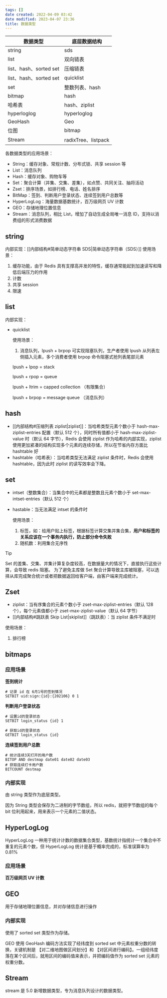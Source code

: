 ```yaml
---
tags: []
date created: 2022-04-09 03:42
date modified: 2023-04-07 23:36
title: 数据类型
---
```

| 数据类型               | 底层数据结构        |
| ---------------------- | ------------------- |
| string                 | sds                 |
| list                   | 双向链表            |
| list、hash、sorted set | 压缩链表            |
| list、hash、sorted set | quicklist           |
| set                    | 整数列表、hash      |
| bitmap                 | hash                |
| 哈希表                 | hash、ziplist       |
| hyperloglog            | hyperloglog         |
| GeoHash                | Geo                 |
| 位图                   | bitmap              |
| Stream                 | radixTree、listpack | 

各数据类型的应用场景：
- String：缓存对象、常规计数、分布式锁、共享 session 等
- List：消息队列
- Hash：缓存对象、购物车等
- Set：聚合计算（并集、交集、差集），如点赞、共同关注、抽将活动
- Zset：排序场景，如排行榜、电话、姓名排序
- BitMap：签到、判断用户登录状态、连续签到用户总数等
- HyperLogLog：海量数据基数统计，百万级网页 UV 计数
- GEO：存储地理位置信息
- Stream：消息队列，相比 List，增加了自动生成全局唯一消息 ID，支持以消费组的形式消费数据

## string

内部实现：[[内部结构#简单动态字符串 SDS|简单动态字符串（SDS）]]
使用场景：

  1. 缓存功能，由于 Redis 具有支撑高并发的特性，缓存通常能起到加速读写和降低后端压力的作用
  2. 计数
  3. 共享 session
  4. 限速

## list

内部实现：
- quicklist

  使用场景：

  1. 消息队列，lpush + brpop 可实现阻塞队列，生产者使用 lpush 从列表左侧插入元素，多个消费者使用 brpop 命令阻塞式抢列表尾部元素

  lpush + lpop = stack

  lpush + rpop = queue

  lpush + ltrim = capped collection （有限集合）

  lpush + brpop = message queue （消息队列）

## hash

- [[内部结构#压缩列表 ziplist|ziplist]]：当哈希类型元素个数小于 hash-max-ziplist-entries 配置（默认 512 个），同时所有值都小于 hash-max-ziplist-value 时（默认 64 字节），Redis 会使用 ziplist 作为哈希的内部实现，ziplist 使用更加紧凑的结构实现多个元素的连续存储，所以在节省内存方面比 hashtable 好
- hashtable（哈希表）：当哈希类型无法满足 ziplist 条件时，Redis 会使用 hashtable，因为此时 ziplist 的读写效率会下降。

## set

- intset（整数集合）：当集合中的元素都是整数且元素个数小于 set-max-intset-entries（默认 512 个）
- hastable：当无法满足 intset 的条件时

  使用场景：

  1. 标签，如：给用户贴上标签，根据标签计算交集并集合集，**用户和标签的关系应该在一个事务内执行，防止部分命令失败**
  2. 随机数：利用集合无序性

>[!tip]
>Set 的差集、交集、并集计算复杂度较高，在数据量大的情况下，直接执行这些计算，会导致 redis 阻塞。
>为了避免主库做 Set 聚合计算导致主库被阻塞，可以选择从库完成聚合统计或者把数据返回给客户端，由客户端来完成统计。

## Zset

 - ziplist：当有序集合的元素个数小于 zset-max-ziplist-entries（默认 128 个），每个元素值都小于 zset-max-ziplist-value（默认 64 字节）
  - [[内部结构#跳跃表 Skip List|skiplist]]（跳跃表）：当 ziplist 条件不满足时

  使用场景：

  1. 排行榜

## bitmaps

### 应用场景

**签到统计**
```
# 记录 id 在 6月1号的签到情况
SETBIT uid:sign:{id}:{202106} 0 1
```

**判断用户登录状态**
```
# 设置id的登录状态
SETBIT login_status {id} 1

# 获取id的登录状态
GETBIT login_status {id}
```

**连续签到用户总数**
```
# 统计连续3天打开的用户数
BITOP AND destmap date01 date02 date03
# 获取连续打卡用户数
BITCOUNT destmap
```

### 内部实现

由 string 类型作为底层类型。

因为 String 类型会保存为二进制的字节数组，所以 redis，就把字节数组的每个 bit 位利用起来，用来表示一个元素的二值状态。

## HyperLogLog

HyperLogLog 一种用于统计计数的数据集合类型，基数统计指统计一个集合中不重复的元素个数，但 HyperLogLog 统计是基于概率完成的，标准误算率为 0.81%

### 应用场景

**百万级网页 UV 计数**

## GEO

用于存储地理位置信息，并对存储信息进行操作

### 内部实现

使用了 sorted set 类型作为存储。

GEO 使用 GeoHash 编码方法实现了经纬度到 sorted set 中元素权重分数的转换，关键机制是 【对二维地图做区间划分】和 【对区间进行编码】。一组经纬度落在某个区间后，就用区间的编码值来表示，并把编码值作为 sorted set 元素的权重分数。

## Stream

stream 是 5.0 新增数据类型，专为消息队列设计的数据类型。
